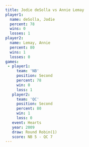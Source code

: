 ```yaml
---
title: Jodie deSolla vs Annie Lemay
player1:              
  name: deSolla, Jodie
  percent: 78         
  wins: 0             
  losses: 1           
player2:              
  name: Lemay, Annie  
  percent: 80         
  wins: 1             
  losses: 0           
games:
 - player1:          
     team: 'NB'      
     position: Second
     percent: 78     
     win: 0          
     loss: 1         
   player2:          
     team: 'QC'      
     position: Second
     percent: 80     
     win: 1          
     loss: 0         
   event: Hearts       
   year: 2009          
   draw: Round Robin(1)
   score: NB 5 - QC 7  
---
```

